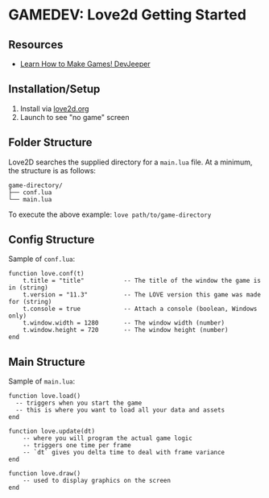 # GAMEDEV: Love2d Getting Started

## Resources
- [Learn How to Make Games! DevJeeper](https://youtube.com/playlist?list=PL1A1gsSe2tMzxf54D1OooafEnADpjZlP7) 

## Installation/Setup
1. Install via [love2d.org](https://love2d.org)
2. Launch to see "no game" screen

## Folder Structure
Love2D searches the supplied directory for a `main.lua` file. At a minimum, the structure is as follows:
```(bash)
game-directory/
├── conf.lua
└── main.lua
```

To execute the above example: `love path/to/game-directory`

## Config Structure
Sample of `conf.lua`:
```(lua)
function love.conf(t)
	t.title = "title"			-- The title of the window the game is in (string)
	t.version = "11.3"			-- The LOVE version this game was made for (string)
	t.console = true			-- Attach a console (boolean, Windows only)
	t.window.width = 1280		-- The window width (number)
	t.window.height = 720		-- The window height (number)
end
```

## Main Structure
Sample of `main.lua`:
```(lua)
function love.load()
  -- triggers when you start the game
  -- this is where you want to load all your data and assets
end

function love.update(dt)
	-- where you will program the actual game logic
	-- triggers one time per frame
	-- `dt` gives you delta time to deal with frame variance
end

function love.draw()
	-- used to display graphics on the screen
end
```
